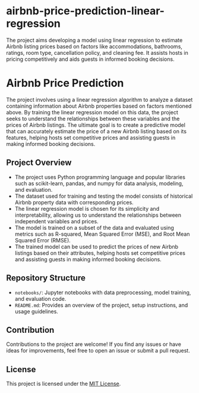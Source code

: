 # airbnb-price-prediction-linear-regression
The  project aims developing a model using linear regression to estimate Airbnb listing prices based on factors like accommodations, bathrooms, ratings, room type, cancellation policy, and cleaning fee. It assists hosts in pricing competitively and aids guests in informed booking decisions.
# Airbnb Price Prediction

 The project involves using a linear regression algorithm to analyze a dataset containing information about Airbnb properties based on factors mentioned above. By training the linear regression model on this data, the project seeks to understand the relationships between these variables and the prices of Airbnb listings. The ultimate goal is to create a predictive model that can accurately estimate the price of a new Airbnb listing based on its features, helping hosts set competitive prices and assisting guests in making informed booking decisions.

## Project Overview

- The project uses Python programming language and popular libraries such as scikit-learn, pandas, and numpy for data analysis, modeling, and evaluation.
- The dataset used for training and testing the model consists of historical Airbnb property data with corresponding prices.
- The linear regression model is chosen for its simplicity and interpretability, allowing us to understand the relationships between independent variables and prices.
- The model is trained on a subset of the data and evaluated using metrics such as R-squared, Mean Squared Error (MSE), and Root Mean Squared Error (RMSE).
- The trained model can be used to predict the prices of new Airbnb listings based on their attributes, helping hosts set competitive prices and assisting guests in making informed booking decisions.

## Repository Structure

- `notebooks/`: Jupyter notebooks with data preprocessing, model training, and evaluation code.
- `README.md`: Provides an overview of the project, setup instructions, and usage guidelines.

## Contribution

Contributions to the project are welcome! If you find any issues or have ideas for improvements, feel free to open an issue or submit a pull request.

## License

This project is licensed under the [MIT License](LICENSE).

